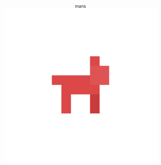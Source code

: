 <div style="text-align: center;">
    mans
    <br>
    <img src="icon.svg" alt="mans icon">
</div>
